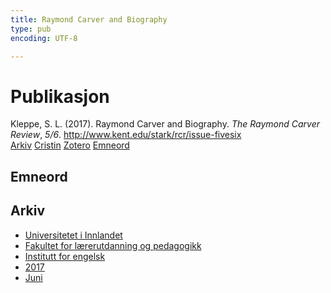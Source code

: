 ```yaml
---
title: Raymond Carver and Biography
type: pub
encoding: UTF-8

---
```

<h1>Publikasjon</h1>
<article id="csl-bib-container-P364M6MB" class="csl-bib-container">
  <div class="csl-bib-body"> <div class="csl-entry">Kleppe, S. L. (2017). Raymond Carver and Biography. <i>The Raymond Carver Review</i>, <i>5/6</i>. <a href="http://www.kent.edu/stark/rcr/issue-fivesix">http://www.kent.edu/stark/rcr/issue-fivesix</a></div> </div>
  <div class="csl-bib-buttons">
    <a href="#taxonomy-article-P364M6MB" alt="archive" class="csl-bib-button">Arkiv</a>
    <a href="https://app.cristin.no/results/show.jsf?id=1477108" alt="Cristin" class="csl-bib-button">Cristin</a>
    <a href="http://zotero.org/groups/5881554/items/P364M6MB" alt="Zotero" class="csl-bib-button">Zotero</a>
    <a href="#keywords-article-P364M6MB" alt="keywords" class="csl-bib-button">Emneord</a>
  </div>
  <div id="csl-bib-meta-container-P364M6MB"></div>
</article>
<div id="csl-bib-meta-P364M6MB" class="csl-bib-meta">
  <article id="keywords-article-P364M6MB" class="keywords-article">
    <h1>Emneord</h1>
    
  </article>
  <article id="taxonomy-article-P364M6MB" class="taxonomy-article">
    <h1>Arkiv</h1>
    <ul>
      <li><a href="{{< params subfolder >}}nn/archive/?key=3DCRN523">Universitetet i Innlandet</a></li>
      <li><a href="{{< params subfolder >}}nn/archive/?key=WYNZA47F">Fakultet for lærerutdanning og pedagogikk</a></li>
      <li><a href="{{< params subfolder >}}nn/archive/?key=THSB4HN9">Institutt for engelsk</a></li>
      <li><a href="{{< params subfolder >}}nn/archive/?key=J9VNK82F">2017</a></li>
      <li><a href="{{< params subfolder >}}nn/archive/?key=89LNJHKR">Juni</a></li>
    </ul>
  </article>
</div>

